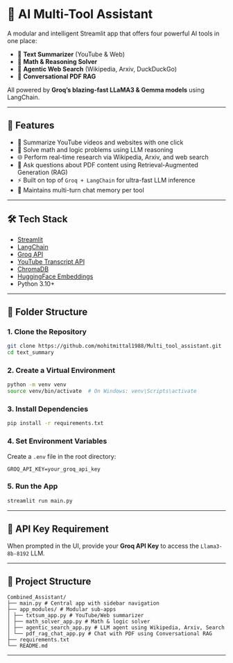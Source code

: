 # 🤖 AI Multi-Tool Assistant

A modular and intelligent Streamlit app that offers four powerful AI tools in one place:

- 🦜 **Text Summarizer** (YouTube & Web)
- 🧮 **Math & Reasoning Solver**
- 🔎 **Agentic Web Search** (Wikipedia, Arxiv, DuckDuckGo)
- 📄 **Conversational PDF RAG**

All powered by **Groq’s blazing-fast LLaMA3 & Gemma models** using LangChain.

---

## 🚀 Features

- 🎯 Summarize YouTube videos and websites with one click
- 🧮 Solve math and logic problems using LLM reasoning
- 🌐 Perform real-time research via Wikipedia, Arxiv, and web search
- 📄 Ask questions about PDF content using Retrieval-Augmented Generation (RAG)
- ⚡ Built on top of `Groq + LangChain` for ultra-fast LLM inference
- 🧠 Maintains multi-turn chat memory per tool

---

## 🛠️ Tech Stack

- [Streamlit](https://streamlit.io/)
- [LangChain](https://www.langchain.com/)
- [Groq API](https://console.groq.com/)
- [YouTube Transcript API](https://pypi.org/project/youtube-transcript-api/)
- [ChromaDB](https://docs.trychroma.com/)
- [HuggingFace Embeddings](https://huggingface.co/)
- Python 3.10+

---

## 📁 Folder Structure





### 1. Clone the Repository

  ```bash
  git clone https://github.com/mohitmittal1988/Multi_tool_assistant.git
  cd text_summary
  ```

### 2. Create a Virtual Environment

```bash
python -m venv venv
source venv/bin/activate  # On Windows: venv\Scripts\activate
```

### 3. Install Dependencies

```bash
pip install -r requirements.txt
```

### 4. Set Environment Variables

Create a `.env` file in the root directory:

```env
GROQ_API_KEY=your_groq_api_key
```

### 5. Run the App

```bash
streamlit run main.py
```

---

## 🔐 API Key Requirement

When prompted in the UI, provide your **Groq API Key** to access the `Llama3-8b-8192` LLM.

---

## 📁 Project Structure

```plaintext
Combined_Assistant/
├── main.py # Central app with sidebar navigation
├── app_modules/ # Modular sub-apps
│ ├── txtsum_app.py # YouTube/Web summarizer
│ ├── math_solver_app.py # Math & logic solver
│ ├── agentic_search_app.py # LLM agent using Wikipedia, Arxiv, Search
│ └── pdf_rag_chat_app.py # Chat with PDF using Conversational RAG
├── requirements.txt
└── README.md
```

---

